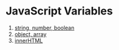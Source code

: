 # JavaScript Variables

1. [string, number, boolean](basic-types.md)
2. [object, array](objects-arrays.md)
3. [innerHTML](innerHTML-loop.md)
